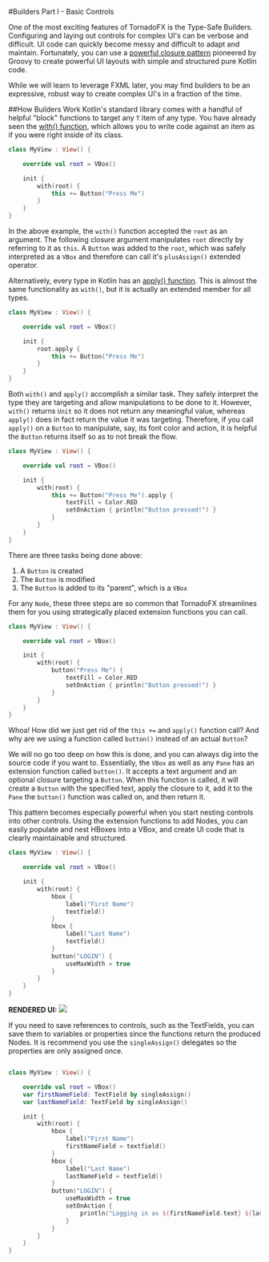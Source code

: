 
#Builders Part I - Basic Controls

One of the most exciting features of TornadoFX is the Type-Safe Builders. Configuring and laying out controls for complex UI's can be verbose and difficult. UI code can quickly become messy and difficult to adapt and maintain. Fortunately, you can use a [powerful closure pattern](https://kotlinlang.org/docs/reference/type-safe-builders.html) pioneered by Groovy to create powerful UI layouts with simple and structured pure Kotlin code.

While we will learn to leverage FXML later, you may find builders to be an expressive, robust way to create complex UI's in a fraction of the time. 

##How Builders Work
Kotlin's standard library comes with a handful of helpful "block" functions to target any `T` item of any type. You have already seen the [with() function](https://kotlinlang.org/api/latest/jvm/stdlib/kotlin/with.html), which allows you to write code against an item as if you were right inside of its class. 

```kotlin
class MyView : View() {

    override val root = VBox()

    init {
        with(root) {
            this += Button("Press Me")
        }
    }
}
```

In the above example, the `with()` function accepted the `root` as an argument. The  following closure argument manipulates `root` directly by referring to it as `this`. A `Button` was added to the `root`, which was safely interpreted as a `VBox` and therefore can call it's `plusAssign()` extended operator. 

Alternatively, every type in Kotlin has an [apply() function](https://kotlinlang.org/api/latest/jvm/stdlib/kotlin/apply.html). This is almost the same functionality as `with()`, but it is actually an extended member for all types.

```kotlin
class MyView : View() {

    override val root = VBox()

    init {
        root.apply { 
            this += Button("Press Me")
        }
    }
}
```

Both `with()` and `apply()` accomplish a similar task. They safely interpret the type they are targeting and allow manipulations to be done to it. However, `with()` returns `Unit` so it does not return any meaningful value, whereas `apply()` does in fact return the value it was targeting. Therefore, if you call `apply()` on a `Button` to manipulate, say, its font color and action, it is helpful the `Button` returns itself so as to not break the flow.

```kotlin
class MyView : View() {

    override val root = VBox()

    init {
        with(root) {
            this += Button("Press Me").apply {
                textFill = Color.RED
                setOnAction { println("Button pressed!") }
            }
        }
    }
}
```

There are three tasks being done above: 
1. A `Button` is created
2. The `Button` is modified
3. The `Button` is added to its "parent", which is a `VBox`

For any `Node`, these three steps are so common that TornadoFX streamlines them for you using strategically placed extension functions you can call.

```kotlin
class MyView : View() {

    override val root = VBox()

    init {
        with(root) {
            button("Press Me") {
                textFill = Color.RED
                setOnAction { println("Button pressed!") }
            }
        }
    }
}
```

Whoa! How did we just get rid of the `this +=` and `apply()` function call? And why are we using a function called `button()` instead of an actual `Button`? 

We will no go too deep on how this is done, and you can always dig into the source code if you want to. Essentially, the `VBox` as well as any `Pane` has an extension function called `button()`. It accepts a text argument and an optional closure targeting a `Button`. When this function is called, it will create a `Button` with the specified text, apply the closure to it, add it to the `Pane` the `button()` function was called on, and then return it. 

This pattern becomes especially powerful when you start nesting controls into other controls. Using the extension functions to add Nodes, you can easily populate and nest HBoxes into a VBox, and create UI code that is clearly maintainable and structured.

```kotlin
class MyView : View() {

    override val root = VBox()

    init {
        with(root) {
            hbox {
                label("First Name")
                textfield()
            }
            hbox {
                label("Last Name")
                textfield()
            }
            button("LOGIN") {
                useMaxWidth = true
            }
        }
    }
}
```

**RENDERED UI:**
![](http://i.imgur.com/wbFHj5u.png)

If you need to save references to controls, such as the TextFields, you can save them to variables or properties since the functions return the produced Nodes. It is recommend you use the `singleAssign()` delegates so the properties are only assigned once. 

```kotlin

class MyView : View() {

    override val root = VBox()
    var firstNameField: TextField by singleAssign()
    var lastNameField: TextField by singleAssign()

    init {
        with(root) {
            hbox {
                label("First Name")
                firstNameField = textfield()
            }
            hbox {
                label("Last Name")
                lastNameField = textfield()
            }
            button("LOGIN") {
                useMaxWidth = true
                setOnAction {
                    println("Logging in as ${firstNameField.text} ${lastNameField.text}")
                }
            }
        }
    }
}
```